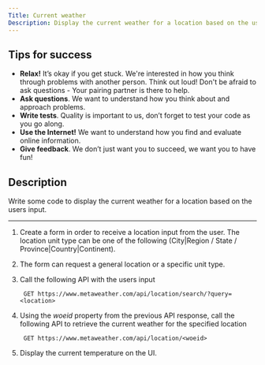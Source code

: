 ```yaml
---
Title: Current weather
Description: Display the current weather for a location based on the users input
---
```


## Tips for success

* **Relax!** It’s okay if you get stuck. We're interested in how you think through problems with another person. Think out loud! Don't be afraid to ask questions - Your pairing partner is there to help.
* **Ask questions**. We want to understand how you think about and approach problems.
* **Write tests**. Quality is important to us, don’t forget to test your code as you
  go along.
* **Use the Internet!** We want to understand how you find and evaluate online information.
* **Give feedback**. We don’t just want you to succeed, we want you to have fun!

## Description

Write some code to display the current weather for a location based on the users input.

----------

1. Create a form in order to receive a location input from the user. The location unit type can be one of the following (City|Region / State / Province|Country|Continent).
2. The form can request a general location or a specific unit type.
3. Call the following API with the users input

   ```text
    GET https://www.metaweather.com/api/location/search/?query=<location>
    ```  

4. Using the *woeid* property from the previous API response, call the following API to retrieve the current weather for the specified location

   ```text
    GET https://www.metaweather.com/api/location/<woeid>
    ```
   
5. Display the current temperature on the UI.

